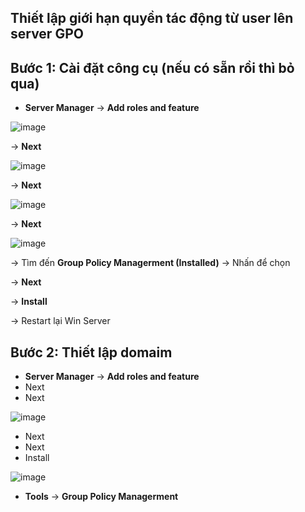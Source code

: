 Thiết lập giới hạn quyền tác động từ user lên server GPO
-----------------


## Bước 1: Cài đặt công cụ (nếu có sẵn rồi thì bỏ qua)

- **Server Manager** -> **Add roles and feature**

![image](https://github.com/user-attachments/assets/77a3e55e-2e5b-4f5d-998e-9e0c185f4897)

-> **Next**

![image](https://github.com/user-attachments/assets/dcb89ec3-5638-4839-8711-b023e6f3a052)

-> **Next**

![image](https://github.com/user-attachments/assets/85d35360-e71c-417a-a49f-16104b958e49)

-> **Next**

![image](https://github.com/user-attachments/assets/0c8d62f2-6690-48be-8b9c-ba686ca76bce)

-> Tìm đến **Group Policy Managerment (Installed)** -> Nhấn để chọn

-> **Next**

-> **Install**

-> Restart lại Win Server

## Bước 2: Thiết lập domaim

- **Server Manager** -> **Add roles and feature**
- Next
- Next

![image](https://github.com/user-attachments/assets/5e6cced4-45e1-4fec-87ab-d42e61711f4b)

- Next
- Next
- Install

![image](https://github.com/user-attachments/assets/78786e75-6c19-47cc-bda3-ccfd45b9b0e1)















- **Tools** -> **Group Policy Managerment**


























